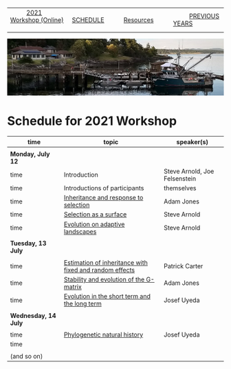 
|        |        |        |    |
|--------|---------------------------------------------|--------------------|------------------------------------------|
| &nbsp;&nbsp;&nbsp;&nbsp;&nbsp;&nbsp;&nbsp;&nbsp;&nbsp; [2021 Workshop (Online)](/index.html) &nbsp;&nbsp;&nbsp;&nbsp;&nbsp;&nbsp;&nbsp;&nbsp;&nbsp; | &nbsp;&nbsp;&nbsp;&nbsp;&nbsp;&nbsp;&nbsp;&nbsp;&nbsp;&nbsp;&nbsp;&nbsp; [SCHEDULE](/2021/schedule.html) &nbsp;&nbsp;&nbsp;&nbsp;&nbsp;&nbsp;&nbsp;&nbsp;&nbsp; | &nbsp;&nbsp;&nbsp;&nbsp;&nbsp;&nbsp;&nbsp;&nbsp;&nbsp;&nbsp;&nbsp;&nbsp; [Resources](https://blogs.uw.edu/fhleqg/tutorial-resources) &nbsp;&nbsp;&nbsp;&nbsp;&nbsp;&nbsp;&nbsp;&nbsp;&nbsp; | &nbsp;&nbsp;&nbsp;&nbsp;&nbsp;&nbsp;&nbsp;&nbsp;&nbsp; [PREVIOUS YEARS](https://blogs.uw.edu/fhleqg/previous-years) &nbsp;&nbsp;&nbsp;&nbsp;&nbsp;&nbsp; |


<div align="left">
<img src="/media/FHLimage2018b.jpg" alt="FHL waterfront in 2018">
</div>

# Schedule for 2021 Workshop #

| time | topic  |  speaker(s) |
|------|--------|-------------|
| | | |
| **Monday, July 12**  |   |    |   
| time | Introduction | Steve Arnold, Joe Felsenstein |
| time | Introductions of participants | themselves |
| time | [Inheritance and response to selection](lecture1-2.html) | Adam Jones |
| time | [Selection as a surface](lecture1-3.html) | Steve Arnold |
| time | [Evolution on adaptive landscapes](lecture1-4.html) | Steve Arnold |
|  |  |  |
| **Tuesday, 13 July** | | |
| | | |
| time | [Estimation of inheritance with fixed and random effects](lecture2-1.html) | Patrick Carter |
| time | [Stability and evolution of the G-matrix](lecture2-2.html)  | Adam Jones |
| time | [Evolution in the short term and the long term ](lecture2-3.html) | Josef Uyeda |
| | | |
| **Wednesday, 14 July** | | |
| | | |
| time | [Phylogenetic natural history](lecture3-1.html) | Josef Uyeda | 
| time |   |   |
| | |  |
| (and so on) | | |
